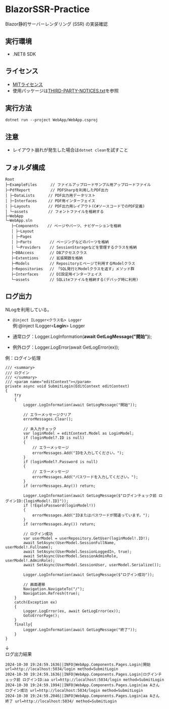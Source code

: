 # BlazorSSR-Practice
Blazor静的サーバーレンダリング (SSR) の実装確認

## 実行環境
* .NET8 SDK

## ライセンス
* [MITライセンス](LICENSE)  
* 使用パッケージは[THIRD-PARTY-NOTICES.txt](THIRD-PARTY-NOTICES.txt)を参照

## 実行方法
```dotnet run --project WebApp/WebApp.csproj```

## 注意
* レイアウト崩れが発生した場合は```dotnet clean```を試すこと

## フォルダ構成
```
Root
├─ExampleFiles      // ファイルアップロードサンプル用アップロードファイル
├─PdfReport         // PDFSharpを利用したPDF出力
│ ├─DataLists      // PDF出力用データリスト
│ ├─Interfaces     // PDF用インターフェイス
│ ├─Layouts        // PDF出力用レイアウト(C#ソースコードでのPDF定義)
│ └─assets         // フォントファイルを格納する
├─WebApp
└─WebApp.sln
　 ├─Components    // ページやパーツ、ナビゲーションを格納
　 │ ├─Layout
　 │ ├─Pages
　 │ ├─Parts        // ページングなどのパーツを格納
　 │ └─Providers    // SessionStorageなどを管理するクラスを格納
　 ├─DBAccess       // DBアクセスクラス
　 ├─Extentions     // 拡張関数を格納
　 ├─Models         // Repositoryとページで利用するModelクラス
　 ├─Repositories   // 「SQL発行とModelクラスを返す」メソッド群
　 ├─Interfaces     // DI設定用インターフェイス
　 └─assets         // SQLiteファイルを格納する(デバッグ時に利用)
```

## ログ出力
NLogを利用している。  
* ```@inject ILogger<クラス名> Logger```  
  例:@inject ILogger<**Login**> Logger

* 通常ログ：Logger.LogInformation(**await GetLogMessage("開始")**);
* 例外ログ：Logger.LogError(await GetLogError(ex));

例：ログイン処理
```
/// <summary>
/// ログイン
/// </summary>
/// <param name="editContext"></param>
private async void SubmitLogin(EditContext editContext)
{
    try
    {
        Logger.LogInformation(await GetLogMessage("開始"));

        // エラーメッセージクリア
        errorMessages.Clear();

        // 未入力チェック
        var loginModel = editContext.Model as LoginModel;
        if (loginModel?.ID is null)
        {
            // エラーメッセージ
            errorMessages.Add("IDを入力してください。");
        }
        if (loginModel?.Password is null)
        {
            // エラーメッセージ
            errorMessages.Add("パスワードを入力してください。");
        }
        if (errorMessages.Any()) return;

        Logger.LogInformation(await GetLogMessage($"ログインチェック前 ログインID:{loginModel!.ID}"));
        if (!EqalsPassword(loginModel!))
        {
            errorMessages.Add("IDまたはパスワードが間違っています。");
        }
        if (errorMessages.Any()) return;

        // ログイン成功
        var userModel = userRepository.GetUser(loginModel!.ID!);
        await SetAsync(UserModel.SessionFullName, userModel!.Fullname);
        await SetAsync(UserModel.SessionLoggedIn, true);
        await SetAsync(UserModel.SessionAdminRole, userModel!.AdminRole);
        await SetAsync(UserModel.SessionUser, userModel.Serialize());

        Logger.LogInformation(await GetLogMessage($"ログイン成功"));

        // 画面遷移
        Navigation.NavigateTo("/");
        Navigation.Refresh(true);
    }
    catch(Exception ex)
    {
        Logger.LogError(ex, await GetLogError(ex));
        GotoErrorPage();
    }
    finally{
        Logger.LogInformation(await GetLogMessage("終了"));
    }
}
```
↓  
ログ出力結果
```
2024-10-30 19:24:59.1636||INFO|WebApp.Components.Pages.Login|開始 url=http://localhost:5034/login method=SubmitLogin 
2024-10-30 19:24:59.1636||INFO|WebApp.Components.Pages.Login|ログインチェック前 ログインID:aa url=http://localhost:5034/login method=SubmitLogin 
2024-10-30 19:24:59.1994||INFO|WebApp.Components.Pages.Login|aa Aさん ログイン成功 url=http://localhost:5034/login method=SubmitLogin 
2024-10-30 19:24:59.2046||INFO|WebApp.Components.Pages.Login|aa Aさん 終了 url=http://localhost:5034/ method=SubmitLogin 
```
